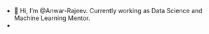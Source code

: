 - 👋 Hi, I’m @Anwar-Rajeev. Currently working as Data Science and Machine Learning Mentor.
-

<!---
Anwar-Rajeev/Anwar-Rajeev is a ✨ special ✨ repository because its `README.md` (this file) appears on your GitHub profile.
You can click the Preview link to take a look at your changes.
--->
